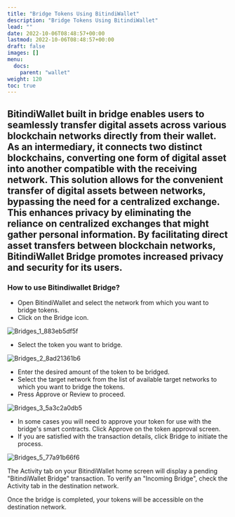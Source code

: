 ```yaml
---
title: "Bridge Tokens Using BitindiWallet"
description: "Bridge Tokens Using BitindiWallet"
lead: ""
date: 2022-10-06T08:48:57+00:00
lastmod: 2022-10-06T08:48:57+00:00
draft: false
images: []
menu:
  docs:
    parent: "wallet"
weight: 120
toc: true
---
```


## BitindiWallet built in bridge enables users to seamlessly transfer digital assets across various blockchain networks directly from their wallet. As an intermediary, it connects two distinct blockchains, converting one form of digital asset into another compatible with the receiving network. This solution allows for the convenient transfer of digital assets between networks, bypassing the need for a centralized exchange. This enhances privacy by eliminating the reliance on centralized exchanges that might gather personal information. By facilitating direct asset transfers between blockchain networks, BitindiWallet Bridge promotes increased privacy and security for its users.

### How to use Bitindiwallet Bridge?

- Open BitindiWallet and select the network from which you want to bridge tokens.
- Click on the Bridge icon.

![Bridges_1_883eb5df5f](https://github.com/bitindi/docs/assets/119077822/74c1fb78-7c38-4ecc-b16f-0968ec5c16c1)

- Select the token you want to bridge.

![Bridges_2_8ad21361b6](https://github.com/bitindi/docs/assets/119077822/93f892be-fb8e-4b8e-bf68-a5e47ed0d771)

- Enter the desired amount of the token to be bridged.
- Select the target network from the list of available target networks to which you want to bridge the tokens.
- Press Approve or Review to proceed.

![Bridges_3_5a3c2a0db5](https://github.com/bitindi/docs/assets/119077822/a6b7213f-a2e2-4d26-9fc8-fa565240116b)

- In some cases you will need to approve your token for use with the bridge's smart contracts. Click Approve on the token approval screen.
- If you are satisfied with the transaction details, click Bridge to initiate the process.

![Bridges_5_77a91b66f6](https://github.com/bitindi/docs/assets/119077822/87e35c68-7c6c-4135-b0c7-397d58400d9d)

The Activity tab on your BitindiWallet home screen will display a pending "BitindiWallet Bridge" transaction. To verify an "Incoming Bridge", check the Activity tab in the destination network.

Once the bridge is completed, your tokens will be accessible on the destination network.



